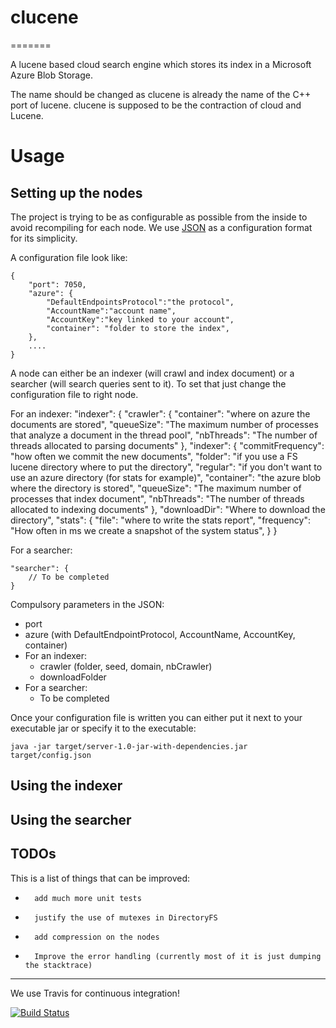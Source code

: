 # clucene
=======

A lucene based cloud search engine which stores its index in a Microsoft Azure Blob Storage.

The name should be changed as clucene is already the name of the C++ port of lucene. clucene is supposed to be the contraction of cloud and Lucene. 

# Usage

## Setting up the nodes

The project is trying to be as configurable as possible from the inside to avoid recompiling for each node.
We use [JSON](http://json.org/) as a configuration format for its simplicity.

A configuration file look like:

    {
        "port": 7050,
        "azure": {
            "DefaultEndpointsProtocol":"the protocol",
            "AccountName":"account name",
            "AccountKey":"key linked to your account",
            "container": "folder to store the index",
        },
        ....
    }

A node can either be an indexer (will crawl and index document) or a searcher (will search queries sent to it). To set that just change the configuration file to right node.

For an indexer:
		"indexer": {
			"crawler": {
				"container": "where on azure the documents are stored",
				"queueSize": "The maximum number of processes that analyze a document in the thread pool",
				"nbThreads": "The number of threads allocated to parsing documents"
			},
			"indexer": {
				"commitFrequency": "how often we commit the new documents",
				"folder": "if you use a FS lucene directory where to put the directory",
				"regular": "if you don't want to use an azure directory (for stats for example)",
				"container": "the azure blob where the directory is stored",
				"queueSize": "The maximum number of processes that index document",
				"nbThreads": "The number of threads allocated to indexing documents"
			},
			"downloadDir": "Where to download the directory",
			"stats": {
				"file": "where to write the stats report",
				"frequency": "How often in ms we create a snapshot of the system status",
			}
		}

For a searcher:

    "searcher": {
        // To be completed
    }

Compulsory parameters in the JSON:

*   port
*   azure (with DefaultEndpointProtocol, AccountName, AccountKey, container)
*   For an indexer:
    *   crawler (folder, seed, domain, nbCrawler)
    *   downloadFolder
*   For a searcher:
    * To be completed

Once your configuration file is written you can either put it next to your executable jar or specify it to the executable:

    java -jar target/server-1.0-jar-with-dependencies.jar target/config.json 

## Using the indexer

## Using the searcher


## TODOs

This is a list of things that can be improved:
*		add much more unit tests
*		justify the use of mutexes in DirectoryFS
*		add compression on the nodes
*		Improve the error handling (currently most of it is just dumping the stacktrace)
------------------------

We use Travis for continuous integration! 

[![Build Status](https://secure.travis-ci.org/lahabana/clucene.png)](http://travis-ci.org/lahabana/clucene)
